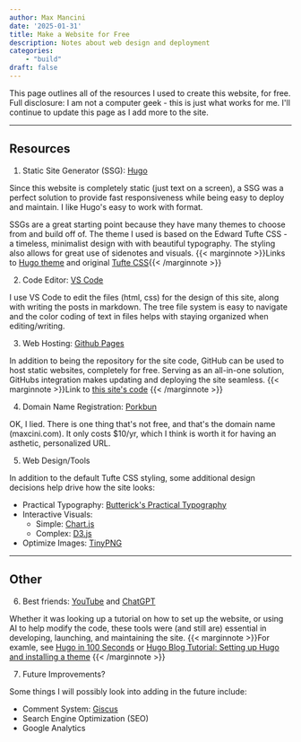 ```yaml
---
author: Max Mancini
date: '2025-01-31'
title: Make a Website for Free
description: Notes about web design and deployment
categories:
    - "build"
draft: false
---
```


This page outlines all of the resources I used to create this website, for free. Full disclosure: I am not a computer geek - this is just what works for me. I'll continue to update this page as I add more to the site.

---

## Resources

1. Static Site Generator (SSG): <a href="https://gohugo.io/" target="_blank">Hugo</a>

Since this website is completely static (just text on a screen), a SSG was a perfect solution to provide fast responsiveness while being easy to deploy and maintain. I like Hugo's easy to work with format.

SSGs are a great starting point because they have many themes to choose from and build off of. The theme I used is based on the Edward Tufte CSS - a timeless, minimalist design with with beautiful typography. The styling also allows for great use of sidenotes and visuals. 
{{< marginnote >}}Links to <a href="https://github.com/loikein/hugo-tufte" target="_blank">Hugo theme</a> and original <a href="https://github.com/edwardtufte/tufte-css" target="_blank">Tufte CSS</a>{{< /marginnote >}}

2. Code Editor: <a href="https://code.visualstudio.com/" target="_blank">VS Code</a>

I use VS Code to edit the files (html, css) for the design of this site, along with writing the posts in markdown. The tree file system is easy to navigate and the color coding of text in files helps with staying organized when editing/writing. 

3. Web Hosting: <a href="https://github.com/" target="_blank">Github Pages</a>

In addition to being the repository for the site code, GitHub can be used to host static websites, completely for free. Serving as an all-in-one solution, GitHubs integration makes updating and deploying the site seamless.
{{< marginnote >}}Link to <a href="https://github.com/maxcini/maxcini.github.io" target="_blank">this site's code</a> {{< /marginnote >}}

4. Domain Name Registration: <a href="https://porkbun.com/" target="_blank">Porkbun</a>

OK, I lied. There is one thing that's not free, and that's the domain name (maxcini.com). It only costs $10/yr, which I think is worth it for having an asthetic, personalized URL. 

5. Web Design/Tools

In addition to the default Tufte CSS styling, some additional design decisions help drive how the site looks: 

- Practical Typography: <a href="https://practicaltypography.com/typography-in-ten-minutes.html" target="_blank">Butterick's Practical Typography</a>
- Interactive Visuals: 
    - Simple: <a href="https://www.chartjs.org/" target="_blank">Chart.js</a>
    - Complex: <a href="https://d3js.org/" target="_blank">D3.js</a>
- Optimize Images: <a href="https://tinypng.com/" target="_blank">TinyPNG</a>

---

## Other

6. Best friends: <a href="https://www.youtube.com/" target="_blank">YouTube</a> and <a href="https://chatgpt.com/" target="_blank">ChatGPT</a>

Whether it was looking up a tutorial on how to set up the website, or using AI to help modify the code, these tools were (and still are) essential in developing, launching, and maintaining the site. 
{{< marginnote >}}For examle, see <a href="https://www.youtube.com/watch?v=0RKpf3rK57I" target="_blank">Hugo in 100 Seconds</a> or <a href="https://www.youtube.com/watch?v=cev4gGE41e8" target="_blank">Hugo Blog Tutorial: Setting up Hugo and installing a theme</a> {{< /marginnote >}}

7. Future Improvements? 

Some things I will possibly look into adding in the future include: 
- Comment System: <a href="https://giscus.app/" target="_blank">Giscus</a>
- Search Engine Optimization (SEO)
- Google Analytics

